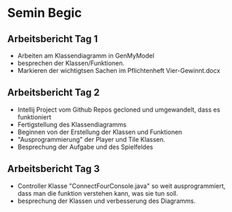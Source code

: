 
# Semin Begic

## Arbeitsbericht Tag 1 

 * Arbeiten am Klassendiagramm in GenMyModel 
 * besprechen der Klassen/Funktionen. 
 * Markieren der wichtigtsen Sachen im Pflichtenheft Vier-Gewinnt.docx

## Arbeitsbericht Tag 2

 * Intellij Project vom Github Repos gecloned und umgewandelt, dass es funktioniert
 * Fertigstellung des Klassendiagramms
 * Beginnen von der Erstellung der Klassen und Funktionen 
 * "Ausprogrammierung" der Player und Tile Klassen.
 * Besprechung der Aufgabe und des Spielfeldes

## Arbeitsbericht Tag 3

 * Controller Klasse "ConnectFourConsole.java" so weit ausprogrammiert, dass man die funktion verstehen kann, was sie tun soll.
 * besprechung der Klassen und verbesserung des Diagramms. 
